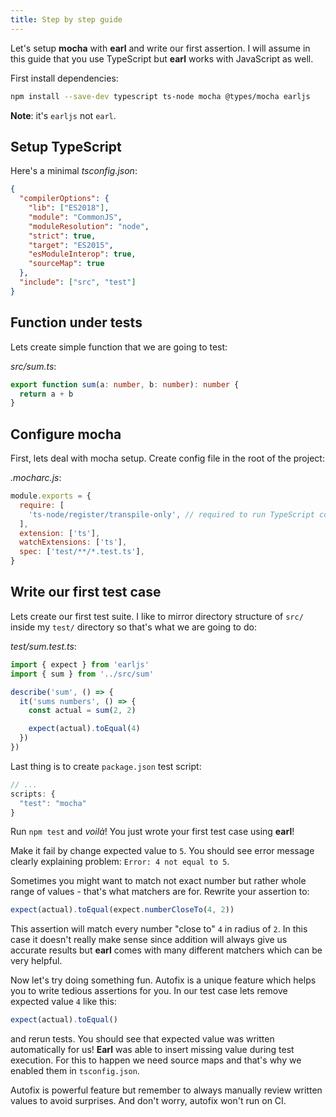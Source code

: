 ```yaml
---
title: Step by step guide
---
```


Let's setup **mocha** with **earl** and write our first assertion. I will assume
in this guide that you use TypeScript but **earl** works with JavaScript as
well.

First install dependencies:

```sh
npm install --save-dev typescript ts-node mocha @types/mocha earljs
```

**Note**: it's `earljs` not `earl`.

## Setup TypeScript

Here's a minimal _tsconfig.json_:

```json
{
  "compilerOptions": {
    "lib": ["ES2018"],
    "module": "CommonJS",
    "moduleResolution": "node",
    "strict": true,
    "target": "ES2015",
    "esModuleInterop": true,
    "sourceMap": true
  },
  "include": ["src", "test"]
}
```

## Function under tests

Lets create simple function that we are going to test:

_src/sum.ts_:

```typescript
export function sum(a: number, b: number): number {
  return a + b
}
```

## Configure mocha

First, lets deal with mocha setup. Create config file in the root of the
project:

_.mocharc.js_:

```js
module.exports = {
  require: [
    'ts-node/register/transpile-only', // required to run TypeScript code
  ],
  extension: ['ts'],
  watchExtensions: ['ts'],
  spec: ['test/**/*.test.ts'],
}
```

## Write our first test case

Lets create our first test suite. I like to mirror directory structure of `src/`
inside my `test/` directory so that's what we are going to do:

_test/sum.test.ts_:

```typescript
import { expect } from 'earljs'
import { sum } from '../src/sum'

describe('sum', () => {
  it('sums numbers', () => {
    const actual = sum(2, 2)

    expect(actual).toEqual(4)
  })
})
```

Last thing is to create `package.json` test script:

```js
// ...
scripts: {
  "test": "mocha"
}
```

Run `npm test` and _voilà_! You just wrote your first test case using **earl**!

Make it fail by change expected value to `5`. You should see error message
clearly explaining problem: `Error: 4 not equal to 5`.

Sometimes you might want to match not exact number but rather whole range of
values - that's what matchers are for. Rewrite your assertion to:

```typescript
expect(actual).toEqual(expect.numberCloseTo(4, 2))
```

This assertion will match every number "close to" `4` in radius of `2`. In this
case it doesn't really make sense since addition will always give us accurate
results but **earl** comes with many different matchers which can be very
helpful.

Now let's try doing something fun. Autofix is a unique feature which helps you
to write tedious assertions for you. In our test case lets remove expected value
`4` like this:

```typescript
expect(actual).toEqual()
```

and rerun tests. You should see that expected value was written automatically
for us! **Earl** was able to insert missing value during test execution. For
this to happen we need source maps and that's why we enabled them in
`tsconfig.json`.

Autofix is powerful feature but remember to always manually review written
values to avoid surprises. And don't worry, autofix won't run on CI.

